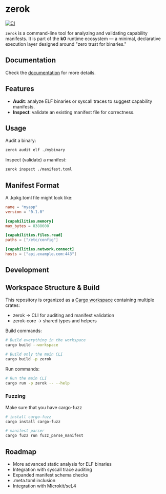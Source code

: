 # zerok

[![CI](https://github.com/doriancodes/zerok/actions/workflows/ci.yml/badge.svg)](https://github.com/doriancodes/zerok/actions/workflows/ci.yml)

`zerok` is a command-line tool for analyzing and validating capability manifests.
It is part of the **k0** runtime ecosystem — a minimal, declarative execution layer designed around "zero trust for binaries."

## Documentation

Check the [documentation](https://doriancodes.github.io/zerok/) for more details.

## Features

- **Audit**: analyze ELF binaries or syscall traces to suggest capability manifests.
- **Inspect**: validate an existing manifest file for correctness.

## Usage

Audit a binary:
```bash
zerok audit elf ./mybinary
```

Inspect (validate) a manifest:
```bash
zerok inspect ./manifest.toml
```

## Manifest Format
A .kpkg.toml file might look like:

```toml
name = "myapp"
version = "0.1.0"

[capabilities.memory]
max_bytes = 8388608

[capabilities.files.read]
paths = ["/etc/config"]

[capabilities.network.connect]
hosts = ["api.example.com:443"]
```

## Development

## Workspace Structure & Build

This repository is organized as a [Cargo workspace](https://doc.rust-lang.org/book/ch14-03-cargo-workspaces.html) containing multiple crates:

- zerok → CLI for auditing and manifest validation
- zerok-core → shared types and helpers

Build commands:

```bash
# Build everything in the workspace
cargo build --workspace

# Build only the main CLI
cargo build -p zerok

```

Run commands:

```bash
# Run the main CLI
cargo run -p zerok -- --help
```

### Fuzzing

Make sure that you have cargo-fuzz

```bash
# install cargo-fuzz
cargo install cargo-fuzz

# manifest parser
cargo fuzz run fuzz_parse_manifest
```

## Roadmap
- More advanced static analysis for ELF binaries
- Integration with syscall trace auditing
- Expanded manifest schema checks
- .meta.toml inclusion
- Integration with Microkit/seL4
